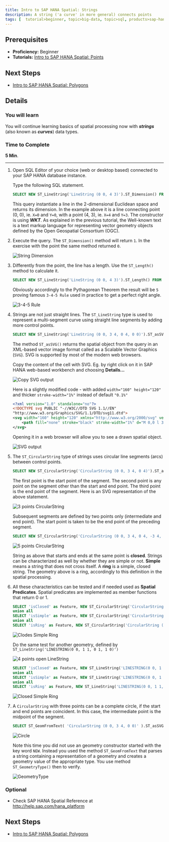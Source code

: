 ```yaml
---
title: Intro to SAP HANA Spatial: Strings
description: A string ('a curve' in more general) connects points
tags: [  tutorial>beginner, topic>big-data, topic>sql, products>sap-hana, products>sap-hana,-express-edition ]
---
```

## Prerequisites  
 - **Proficiency:** Beginner
 - **Tutorials:** [Intro to SAP HANA Spatial: Points](http://go.sap.com/developer/tutorials/hana-spatial-intro1-point.html)

## Next Steps
 - [Intro to SAP HANA Spatial: Polygons](http://go.sap.com/developer/tutorials/hana-spatial-intro3-polygon.html)

## Details
### You will learn  
You will continue learning basics of spatial processing now with ___strings___ (also known as ___curves___) data types.

### Time to Complete
**5 Min**.

---

1. Open SQL Editor of your choice (web or desktop based) connected to your SAP HANA database instance.

    Type the following SQL statement.
    ```sql
    SELECT NEW ST_LineString('LineString (0 0, 4 3)').ST_Dimension() FROM dummy;
    ```

    This query instantiate a line in the 2-dimensional Euclidean space and returns its dimension. In the example above it is a line connecting point (0, 0), ie. `X=0` and `Y=0`, with a point (4, 3),  ie. `X=4` and `Y=3`. The constructor is using ___WKT___. As explained in the previous tutorial, the Well-known text is a text markup language for representing vector geometry objects defined by the Open Geospatial Consortium (OGC).

2. Execute the query. The `ST_Dimension()` method will return `1`. In the exercise with the point the same method returned `0`.

    ![String Dimension](spatial0201.jpg)

3. Differently from the point, the line has a length. Use the `ST_Length()` method to calculate it.

    ```sql
    SELECT NEW ST_LineString('LineString (0 0, 4 3)').ST_Length() FROM dummy;
    ```

    Obviously accordingly to the Pythagorean Theorem the result will be `5` proving famous `3-4-5 Rule` used in practice to get a perfect right angle.

    ![3-4-5 Rule](spatial0202.jpg)

4. Strings are not just straight lines. The `ST_LineString` type is used to represent a multi-segment curve using straight line segments by adding more control points.

    ```sql
    SELECT NEW ST_LineString('LineString (0 0, 3 4, 0 4, 0 0)').ST_asSVG() as SVG FROM dummy;
    ```

    The method `ST_asSVG()` returns the spatial object from the query in an XML-based vector image format called as a Scalable Vector Graphics (`SVG`). SVG is supported by most of the modern web browsers.

    Copy the content of the cell with SVG. Eg. by right click on it in SAP HANA web-based workbench and choosing **Details...**

    ![Copy SVG output](spatial0203.jpg)

    Here is a slightly modified code - with added `width="160" height="120"` and thicker `stroke-width="1%"` instead of default `"0.1%"`
    ```xml
    <?xml version="1.0" standalone="no"?>
    <!DOCTYPE svg PUBLIC "-//W3C//DTD SVG 1.1//EN"
    "http://www.w3.org/Graphics/SVG/1.1/DTD/svg11.dtd">
    <svg width="160" height="120" xmlns="http://www.w3.org/2000/svg" version="1.1" viewBox="-.003 -4.004 3.006 4.008">
    	<path fill="none" stroke="black" stroke-width="1%" d="M 0,0 l 3,-4 -3,0 0,4 "/>
    </svg>
    ```

    Opening it in a web browser will allow you to see a drawn spatial object.

    ![SVG output](spatial0204.jpg)

5. The `ST_CircularString` type of strings uses circular line segments (arcs) between control points.

    ```sql
    SELECT NEW ST_CircularString('CircularString (0 0, 3 4, 0 4)').ST_asSVG() as SVG FROM dummy;
    ```

    The first point is the start point of the segment. The second point is any point on the segment other than the start and end point. The third point is the end point of the segment. Here is an SVG representation of the above statement.

    ![3 points CircularString](spatial0205.jpg)

    Subsequent segments are defined by two points only (intermediate and end point). The start point is taken to be the end point of the preceding segment.

    ```sql
    SELECT NEW ST_CircularString('CircularString (0 0, 3 4, 0 4, -3 4, 0 0)').ST_asSVG() as SVG FROM dummy;
    ```

    ![5 points CircularString](spatial0206.jpg)

    String as above that starts and ends at the same point is **closed**. Strings can be characterized as well by whether they are simple or not. **Simple** means a string that does not cross itself. A **ring** is a simple, closed string. The geometry above is a ring, accordingly to this definition in the spatial processing.

6. All these characteristics can be tested and if needed used as **Spatial Predicates**. Spatial predicates are implemented as member functions that return 0 or 1.

    ```sql
    SELECT 'isClosed' as Feature, NEW ST_CircularString('CircularString (0 0, 3 4, 0 4, -3 4, 0 0)').ST_isClosed() as FeatureTest FROM dummy
    union all
    SELECT 'isSimple' as Feature, NEW ST_CircularString('CircularString (0 0, 3 4, 0 4, -3 4, 0 0)').ST_isSimple() as FeatureTest FROM dummy
    union all
    SELECT 'isRing' as Feature, NEW ST_CircularString('CircularString (0 0, 3 4, 0 4, -3 4, 0 0)').ST_isRing() as FeatureTest FROM dummy;
    ```

    ![Clodes Simple Ring](spatial0207.jpg)

    Do the same test for another geometry, defined by `ST_LineString('LINESTRING(0 0, 1 1, 0 1, 1 0)')`

    ![4 points open LineString](spatial0208.jpg)

    ```sql
    SELECT 'isClosed' as Feature, NEW ST_LineString('LINESTRING(0 0, 1 1, 0 1, 1 0)').ST_isClosed() as FeatureTest FROM dummy
    union all
    SELECT 'isSimple' as Feature, NEW ST_LineString('LINESTRING(0 0, 1 1, 0 1, 1 0)').ST_isSimple() as FeatureTest FROM dummy
    union all
    SELECT 'isRing' as Feature, NEW ST_LineString('LINESTRING(0 0, 1 1, 0 1, 1 0)').ST_isRing() as FeatureTest FROM dummy;
    ```

    ![Closed Simple Ring](spatial0209.jpg)

7. A `CircularString` with three points can be a complete circle, if the start and end points are coincident. In this case, the intermediate point is the midpoint of the segment.

    ```sql
    SELECT ST_GeomFromText( 'CircularString (0 0, 3 4, 0 0)' ).ST_asSVG() as SVG FROM dummy;
    ```

    ![Circle](spatial0210.jpg)

    Note this time you did not use an geometry constructor started with the key word `NEW`. Instead you used the method `ST_GeomFromText` that parses a string containing a representation of a geometry and creates a geometry value of the appropriate type. You use method `ST_GeometryType()` then to verify.

    ![GeometryType](spatial0211.jpg)

### Optional
 - Check SAP HANA Spatial Reference at http://help.sap.com/hana_platform

## Next Steps
 - [Intro to SAP HANA Spatial: Polygons](http://go.sap.com/developer/tutorials/hana-spatial-intro3-polygon.html)
